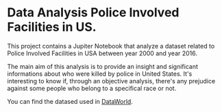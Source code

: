# Data Analysis Police Involved Facilities in US.
This project contains a Jupiter Notebook that analyze a dataset related to Police Involved Facilities in USA between year 2000 and year 2016. 

The main aim of this analysis is to provide an insight and significant informations about who were killed by police in United States. 
It's interesting to know if, through an objective analysis, there's any prejudice against some people who belong to a specifical race or not. 
 
You can find the datased used in [DataWorld](https://data.world/awram/us-police-involved-fatalities). 
 
